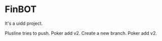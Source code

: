 # FinBOT
It's a uidd project.

Plusline tries to push.
Poker add v2.
Create a new branch.
Poker add v2.
